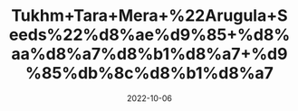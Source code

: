 ---
title: 'Tukhm+Tara+Mera+%22Arugula+Seeds%22%d8%ae%d9%85+%d8%aa%d8%a7%d8%b1%d8%a7+%d9%85%db%8c%d8%b1%d8%a7'
date: '2022-10-06' 
metatag: '' 
inventory: '0' 
draft: false 
# meta description 
shortDescripton: 'Taramira+Oil+is+packed+with+different+vitamins+like+Vitamin+K+that+helps+in+bone+health%2c+hir+growth%2c+hair+loss+prevention+and+Dandruff+removal.'
description: 'Seed'
longdescription: ''
featured: True
# product Price
price: '150.0'
# Product Short Description
shortDescription: 'Taramira+Oil+is+packed+with+different+vitamins+like+Vitamin+K+that+helps+in+bone+health%2c+hir+growth%2c+hair+loss+prevention+and+Dandruff+removal.'
productID: '964AA033-952C-ED11-9968-005056B3A416'
type: 'products'
category: 'Seed' 
thumnailproduct: 'https://eraconnect.blob.core.windows.net/product-images/aminsaddiquidawakhana/964AA033-952C-ED11-9968-005056B3A416.webp' 
images:
  - image: 'https://eraconnect.blob.core.windows.net/product-images/aminsaddiquidawakhana/964AA033-952C-ED11-9968-005056B3A416.webp'  
Variants:
---